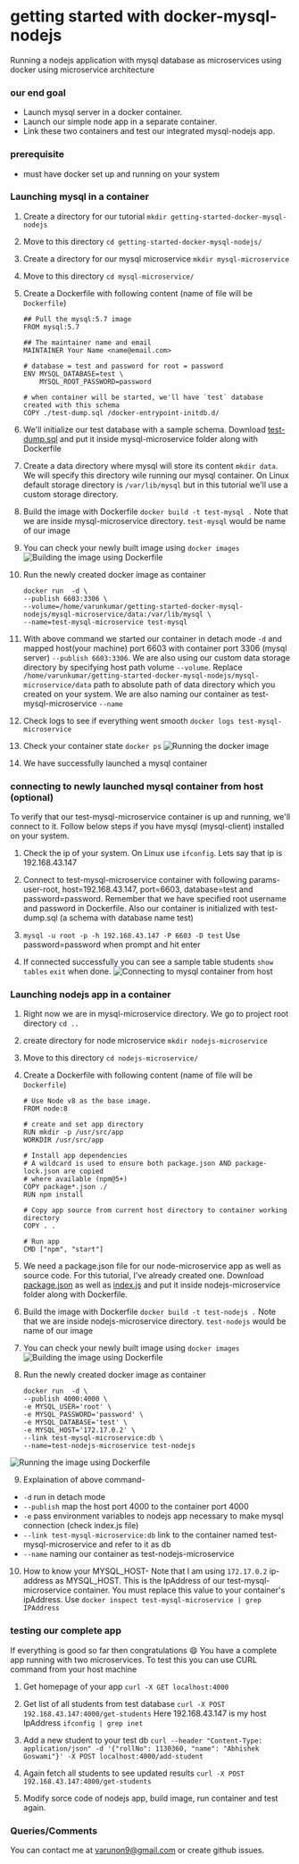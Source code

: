 # getting started with docker-mysql-nodejs

Running a nodejs application with mysql database as microservices using docker
using microservice architecture

### our end goal

- Launch mysql server in a docker container.
- Launch our simple node app in a separate container.
- Link these two containers and test our integrated mysql-nodejs app.

### prerequisite

- must have docker set up and running on your system

### Launching mysql in a container

1. Create a directory for our tutorial `mkdir getting-started-docker-mysql-nodejs`
2. Move to this directory `cd getting-started-docker-mysql-nodejs/`
3. Create a directory for our mysql microservice `mkdir mysql-microservice`
4. Move to this directory `cd mysql-microservice/`
5. Create a Dockerfile with following content (name of file will be `Dockerfile`)
    ```
    ## Pull the mysql:5.7 image
    FROM mysql:5.7

    ## The maintainer name and email
    MAINTAINER Your Name <name@email.com>

    # database = test and password for root = password
    ENV MYSQL_DATABASE=test \
        MYSQL_ROOT_PASSWORD=password

    # when container will be started, we'll have `test` database created with this schema
    COPY ./test-dump.sql /docker-entrypoint-initdb.d/

    ```
6. We'll initialize our test database with a sample schema. 
Download [test-dump.sql](https://github.com/varunon9/getting-started-docker-mysql-nodejs/blob/master/mysql-microservice/test-dump.sql) and put it inside mysql-microservice folder along with Dockerfile

7. Create a data directory where mysql will store its content `mkdir data`. 
We will specify this directory wile running our mysql container. 
On Linux default storage directory is `/var/lib/mysql` but in this tutorial we'll use a custom storage directory.

8. Build the image with Dockerfile `docker build -t test-mysql .` 
Note that we are inside mysql-microservice directory. `test-mysql` would be name of our image

9. You can check your newly built image using `docker images`
![Building the image using Dockerfile](./screenshots/building-test-mysql-image.png)

10. Run the newly created docker image as container 
    ```
    docker run  -d \
    --publish 6603:3306 \
    --volume=/home/varunkumar/getting-started-docker-mysql-nodejs/mysql-microservice/data:/var/lib/mysql \
    --name=test-mysql-microservice test-mysql
    ```

11. With above command we started our container in detach mode `-d` and mapped host(your machine) port 6603 with container port 3306 (mysql server) `--publish 6603:3306`. 
We are also using our custom data storage directory by specifying host path volume `--volume`.
Replace  `/home/varunkumar/getting-started-docker-mysql-nodejs/mysql-microservice/data` path to absolute path of data directory which you created on your system.
We are also naming our container as test-mysql-microservice `--name`

12. Check logs to see if everything went smooth `docker logs test-mysql-microservice`

13. Check your container state `docker ps`
![Running the docker image](./screenshots/running-test-mysql-microservice-container.png)

14. We have successfully launched a mysql container


### connecting to newly launched mysql container from host (optional)

To verify that our test-mysql-microservice container is up and running, we'll connect to it.
Follow below steps if you have mysql (mysql-client) installed on your system.

1. Check the ip of your system. On Linux use `ifconfig`. Lets say that ip is 192.168.43.147
2. Connect to test-mysql-microservice container with following params-
user-root, host=192.168.43.147, port=6603, database=test and password=password. 
Remember that we have specified root username and password in Dockerfile. 
Also our container is initialized with  test-dump.sql (a schema with database name test)

3. `mysql -u root -p -h 192.168.43.147 -P 6603 -D test` 
Use password=password when prompt and hit enter

4. If connected successfully you can see a sample table students `show tables` 
`exit` when done.
![Connecting to mysql container from host](./screenshots/connecting-to-test-mysql-microservice.png)

### Launching nodejs app in a container

1. Right now we are in mysql-microservice directory. We go to project root directory `cd ..`
2. create directory for node microservice `mkdir nodejs-microservice`
3. Move to this directory `cd nodejs-microservice/`
4. Create a Dockerfile with following content (name of file will be `Dockerfile`)
    ```
    # Use Node v8 as the base image.
    FROM node:8

    # create and set app directory
    RUN mkdir -p /usr/src/app
    WORKDIR /usr/src/app

    # Install app dependencies
    # A wildcard is used to ensure both package.json AND package-lock.json are copied
    # where available (npm@5+)
    COPY package*.json ./
    RUN npm install

    # Copy app source from current host directory to container working directory
    COPY . .

    # Run app
    CMD ["npm", "start"]

    ```
5. We need a package.json file for our node-microservice app as well as source code.
For this tutorial, I've already created one. 
Download [package.json](https://github.com/varunon9/getting-started-docker-mysql-nodejs/blob/master/nodejs-microservice/package.json) as well as [index.js](https://github.com/varunon9/getting-started-docker-mysql-nodejs/blob/master/nodejs-microservice/index.js) and put it inside nodejs-microservice folder along with Dockerfile.

6. Build the image with Dockerfile `docker build -t test-nodejs .` 
Note that we are inside nodejs-microservice directory. `test-nodejs` would be name of our image

7. You can check your newly built image using `docker images`
![Building the image using Dockerfile](./screenshots/building-test-nodejs-image.png)

8. Run the newly created docker image as container 
    ```
    docker run  -d \
    --publish 4000:4000 \
    -e MYSQL_USER='root' \
    -e MYSQL_PASSWORD='password' \
    -e MYSQL_DATABASE='test' \
    -e MYSQL_HOST='172.17.0.2' \
    --link test-mysql-microservice:db \
    --name=test-nodejs-microservice test-nodejs
    ```
![Running the image using Dockerfile](./screenshots/running-test-nodejs-microservice-container.png)

9. Explaination of above command-
* `-d` run in detach mode
* `--publish` map the host port 4000 to the container port 4000
* `-e` pass environment variables to nodejs app necessary to make mysql connection (check index.js file)
* `--link test-mysql-microservice:db` link to the container named test-mysql-microservice and refer to it as db
* `--name` naming our container as test-nodejs-microservice

10. How to know your MYSQL_HOST-
Note that I am using `172.17.0.2` ip-address as MYSQL_HOST. This is the IpAddress of our test-mysql-microservice container.
You must replace this value to your container's ipAddress. Use `docker inspect test-mysql-microservice | grep IPAddress`


### testing our complete app 

If everything is good so far then congratulations :smile: You have a complete app running with two microservices. To test this you can use CURL command from your host machine

1. Get homepage of your app `curl -X GET localhost:4000`

2. Get list of all students from test database `curl -X POST 192.168.43.147:4000/get-students`
Here 192.168.43.147 is my host IpAddress `ifconfig | grep inet`

3. Add a new student to your test db `curl --header "Content-Type: application/json" -d '{"rollNo": 1130360, "name": "Abhishek Goswami"}' -X POST localhost:4000/add-student`

4. Again fetch all students to see updated results `curl -X POST 192.168.43.147:4000/get-students`

5. Modify sorce code of nodejs app, build image, run container and test again.

### Queries/Comments

You can contact me at varunon9@gmail.com or create github issues.
